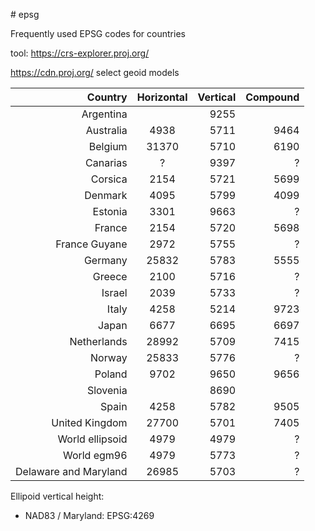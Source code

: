 \# epsg

Frequently used EPSG codes for countries

tool: https://crs-explorer.proj.org/

https://cdn.proj.org/ select geoid models

| Country        | Horizontal    | Vertical | Compound |
| --------------:|:-------------:| --------:|----------:
| Argentina      |               | 9255     |          | 
| Australia      | 4938          | 5711     | 9464     |
| Belgium        | 31370         | 5710     | 6190     |
| Canarias       | ?             | 9397     | ?        |
| Corsica        | 2154          | 5721     | 5699     |
| Denmark        | 4095          | 5799     | 4099     |
| Estonia        | 3301          | 9663     | ?        |
| France         | 2154          | 5720     | 5698     |
| France Guyane  | 2972          | 5755     | ?        |
| Germany        | 25832         | 5783     | 5555     |
| Greece         | 2100          | 5716	    | ?        | 
| Israel         | 2039          | 5733     | ?        |
| Italy          | 4258	         | 5214     | 9723     |
| Japan          | 6677          | 6695     | 6697     |
| Netherlands    | 28992         | 5709     | 7415     |
| Norway         | 25833         | 5776     | ?        |
| Poland         | 9702          | 9650     | 9656     |
| Slovenia       |               | 8690     |          |
| Spain          | 4258          | 5782     | 9505     |
| United Kingdom | 27700         | 5701     | 7405     |
| World ellipsoid| 4979          | 4979     | ?        |
| World egm96    | 4979          | 5773     | ?        |
| Delaware and Maryland | 26985  | 5703     | ?        |


Ellipoid vertical height:

- NAD83 / Maryland: EPSG:4269
